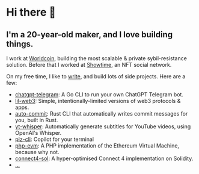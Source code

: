 # Hi there 👋

## I'm a 20-year-old maker, and I love building things.

I work at [Worldcoin](https://worldcoin.org/), building the most scalable & private sybil-resistance solution. Before that I worked at [Showtime](https://showtime.io/?ref=miguel), an NFT social network.

On my free time, I like to [write](https://miguelpiedrafita.com/articles), and build lots of side projects. Here are a few:

- [chatgpt-telegram](https://github.com/m1guelpf/chatgpt-telegram): A Go CLI to run your own ChatGPT Telegram bot.
- [lil-web3](https://github.com/m1guelpf/lil-web3): Simple, intentionally-limited versions of web3 protocols & apps.
- [auto-commit](https://github.com/m1guelpf/auto-commit): Rust CLI that automatically writes commit messages for you, built in Rust.
- [yt-whisper](https://github.com/m1guelpf/yt-whisper): Automatically generate subtitles for YouTube videos, using OpenAI's Whisper.
- [plz-cli](https://github.com/m1guelpf/plz-cli): Copilot for your terminal
- [php-evm](https://github.com/m1guelpf/php-evm): A PHP implementation of the Ethereum Virtual Machine, because why not.
- [connect4-sol](https://github.com/m1guelpf/connect4-sol): A hyper-optimised Connect 4 implementation on Solidity.
- [...](https://miguelpiedrafita.com/experiments)
